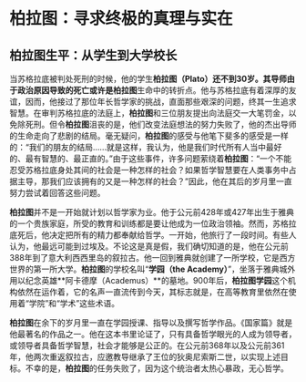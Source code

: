 # 柏拉图：寻求终极的真理与实在

## 柏拉图生平：从学生到大学校长

当苏格拉底被判处死刑的时候，他的学生**柏拉图（Plato）**还不到30岁。其导师由于政治原因导致的死亡或许是**柏拉图**生命中的转折点。他与苏格拉底有着深厚的友谊，因而，他接过了那位年长哲学家的挑战，直面那些艰深的问题，终其一生追求智慧。在审判苏格拉底的法庭上，**柏拉图**和三位朋友提出向法庭交一大笔罚金，以免除死刑。但令**柏拉图**沮丧的是，他们改变法庭想法的努力失败了，他的杰出导师的生命走向了悲剧的结局。毫无疑问，**柏拉图**的感受与他笔下斐多的感受是一样的：“我们的朋友的结局……就是这样，我认为，他是我们时代所有人当中最好的、最有智慧的、最正直的。”由于这些事件，许多问题萦绕着**柏拉图**：“一个不能忍受苏格拉底身处其间的社会是一种怎样的社会？如果哲学智慧要在人类事务中占据主导，那我们应该拥有的又是一种怎样的社会？”因此，他在其后的岁月里一直努力尝试着回答这些问题。

**柏拉图**并不是一开始就计划以哲学家为业。他于公元前428年或427年出生于雅典的一个贵族家庭，所受的教育和训练都是要让他成为一位政治领袖。然而，苏格拉底死后，他决定把所有的精力都奉献给哲学。一开始，他旅行了一段时间。有些人认为，他最远可能到过埃及。不论这是真是假，我们确切知道的是，他在公元前388年到了意大利西西里岛的叙拉古。他一回到雅典就创建了一所学校，它是西方世界的第一所大学。**柏拉图**的学校名叫“**学园（the Academy）**”，坐落于雅典城外用以纪念英雄**阿卡德摩（Academus）**的墓地。900年后，**柏拉图学园**这个机构依然在运作着，它的名声一直流传到今天，其标志就是，在高等教育里依然在使用着“学院”和“学术”这些术语。

**柏拉图**在余下的岁月里一直在学园授课、指导以及撰写哲学作品。《国家篇》就是他最著名的作品之一。他在这本书里论证了，只有具备哲学眼光的人成为领导者，或领导者具备哲学智慧，社会才能够是公正的。在公元前368年以及公元前361年，他两次重返叙拉古，应邀教导继承了王位的狄奥尼索斯二世，以实现上述目标。不幸的是，**柏拉图**的任务失败了，因为这个统治者太热心暴政，无心哲学。